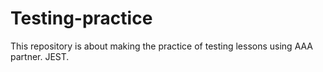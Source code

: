 # Testing-practice
This repository is about making the practice of testing lessons using AAA partner. JEST.
